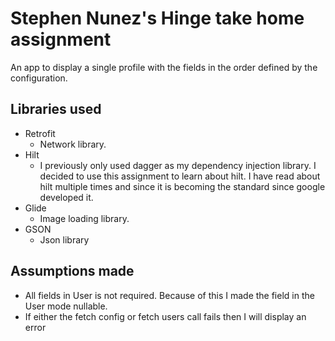 # Stephen Nunez's Hinge take home assignment
An app to display a single profile with the fields in the order defined by the configuration.

## Libraries used
- Retrofit
    - Network library.
- Hilt
    - I previously only used dagger as my dependency injection library. I decided to use this assignment to learn about hilt. I have read about hilt multiple times and since it is becoming the standard since google developed it. 
- Glide
    - Image loading library.
- GSON
    - Json library

## Assumptions made
- All fields in User is not required. Because of this I made the field in the User mode nullable.
- If either the fetch config or fetch users call fails then I will display an error
